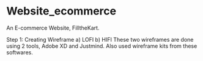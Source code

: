 # Website_ecommerce
An E-commerce Website, FilltheKart.

Step 1: Creating Wireframe
        a) LOFI 
        b) HIFI
               These two wireframes are done using 2 tools, Adobe XD and Justmind. Also used wireframe kits from these softwares.

